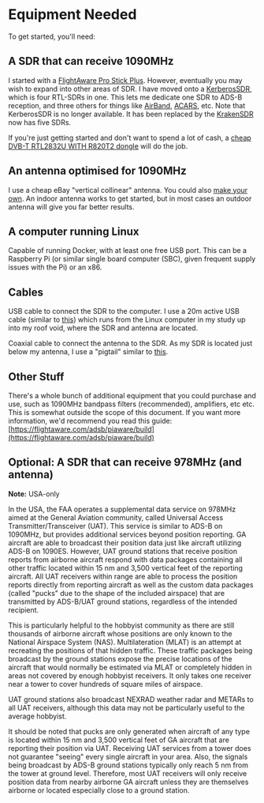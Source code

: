 # Equipment Needed

To get started, you'll need:

## **A SDR that can receive 1090MHz**

I started with a [FlightAware Pro Stick Plus](https://flightaware.com/adsb/prostick/). However, eventually you may wish to expand into other areas of SDR. I have moved onto a [KerberosSDR](https://othernet.is/products/kerberossdr-4x-coherent-rtlsdr), which is four RTL-SDRs in one. This lets me dedicate one SDR to ADS-B reception, and three others for things like [AirBand](https://en.wikipedia.org/wiki/Airband), [ACARS](https://app.airframes.io), etc. Note that KerberosSDR is no longer available. It has been replaced by the [KrakenSDR](https://www.crowdsupply.com/krakenrf/krakensdr) now has five SDRs.

If you're just getting started and don't want to spend a lot of cash, a [cheap DVB-T RTL2832U WITH R820T2 dongle](https://www.amazon.com/dp/B07K47P7XD) will do the job.

## An antenna optimised for 1090MHz

I use a cheap eBay "vertical collinear" antenna. You could also [make your own](https://discussions.flightaware.com/t/three-easy-diy-antennas-for-beginners/16348). An indoor antenna works to get started, but in most cases an outdoor antenna will give you far better results.

## A computer running Linux

Capable of running Docker, with at least one free USB port. This can be a Raspberry Pi (or similar single board computer (SBC), given frequent supply issues with the Pi) or an x86.

## Cables

USB cable to connect the SDR to the computer. I use a 20m active USB cable \(similar to [this](https://www.amazon.com/BlueRigger-Female-Active-Extension-Repeater/dp/B005LJKEXS/ref=sr_1_4?keywords=active+usb+cable&qid=1582085965&sr=8-4)\) which runs from the Linux computer in my study up into my roof void, where the SDR and antenna are located.

Coaxial cable to connect the antenna to the SDR. As my SDR is located just below my antenna, I use a "pigtail" similar to [this](https://www.amazon.com/DZS-Elec-Connecting-Coaxial-Extender/dp/B072C6CJBC/ref=sr_1_13?keywords=SMA+to+N+male&qid=1582086024&sr=8-13).

## Other Stuff

There's a whole bunch of additional equipment that you could purchase and use, such as 1090MHz bandpass filters \(recommended\), amplifiers, etc etc. This is somewhat outside the scope of this document. If you want more information, we'd recommend you read this guide: [https://flightaware.com/adsb/piaware/build](https://flightaware.com/adsb/piaware/build)

## **Optional: A SDR that can receive 978MHz (and antenna)**

**Note:** USA-only

In the USA, the FAA operates a supplemental data service on 978MHz aimed at the General Aviation community, called Universal Access Transmitter/Transceiver (UAT). This service is similar to ADS-B on 1090MHz, but provides additional services beyond position reporting. GA aircraft are able to broadcast their position data just like aircraft utilizing ADS-B on 1090ES. However, UAT ground stations that receive position reports from airborne aircraft respond with data packages containing all other traffic located within 15 nm and 3,500 vertical feet of the reporting aircraft. All UAT receivers within range are able to process the position reports directly from reporting aircraft as well as the custom data packages (called "pucks" due to the shape of the included airspace) that are transmitted by ADS-B/UAT ground stations, regardless of the intended recipient.

This is particularly helpful to the hobbyist community as there are still thousands of airborne aircraft whose positions are only known to the National Airspace System (NAS). Multilateration (MLAT) is an attempt at recreating the positions of that hidden traffic. These traffic packages being broadcast by the ground stations expose the precise locations of the aircraft that would normally be estimated via MLAT or completely hidden in areas not covered by enough hobbyist receivers. It only takes one receiver near a tower to cover hundreds of square miles of airspace.

UAT ground stations also broadcast NEXRAD weather radar and METARs to all UAT receivers, although this data may not be particularly useful to the average hobbyist.

It should be noted that pucks are only generated when aircraft of any type is located within 15 nm and 3,500 vertical feet of GA aircraft that are reporting their position via UAT. Receiving UAT services from a tower does not guarantee "seeing" every single aircraft in your area. Also, the signals being broadcast by ADS-B ground stations typically only reach 5 nm from the tower at ground level. Therefore, most UAT receivers will only receive position data from nearby airborne GA aircraft unless they are themselves airborne or located especially close to a ground station.
